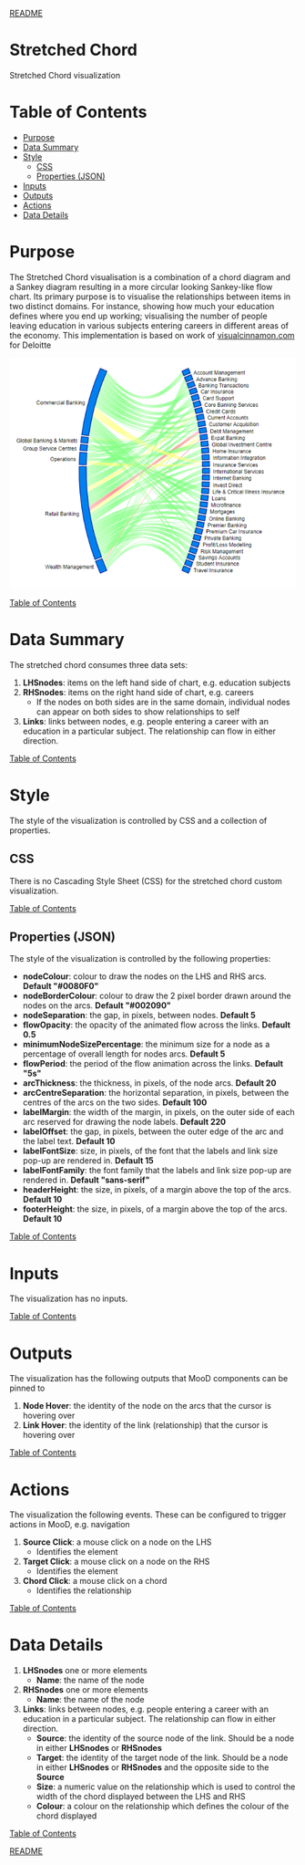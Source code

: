 [README](../../README.md)

# Stretched Chord

Stretched Chord visualization

# Table of Contents

*   [Purpose](#purpose)
*   [Data Summary](#data-summary)
*   [Style](#style)
    * [CSS](#css)
    * [Properties (JSON)](#properties-json)
*   [Inputs](#inputs)
*   [Outputs](#outputs)
*   [Actions](#actions)
*   [Data Details](#data-details)

# Purpose
The Stretched Chord visualisation is a combination of a chord diagram and a Sankey diagram resulting in a more circular looking Sankey-like flow chart. Its primary purpose is to visualise the relationships between items in two distinct domains. For instance, showing how much your education defines where you end up working; visualising the number of people leaving education in various subjects entering careers in different areas of the economy. This implementation is based on work of [visualcinnamon.com](https://www.visualcinnamon.com/2015/08/stretched-chord) for Deloitte

[![Stretched Chord](images/stretched-chord.png "Stretched Chord")](https://www.visualcinnamon.com/2015/08/stretched-chord)

[Table of Contents](#table-of-contents)

# Data Summary

The stretched chord consumes three data sets:
1.	__LHSnodes__: items on the left hand side of chart, e.g. education subjects
1.	__RHSnodes__: items on the right hand side of chart, e.g. careers
    * If the nodes on both sides are in the same domain, individual nodes can appear on both sides to show relationships to self
1.	__Links__: links between nodes, e.g. people entering a career with an education in a particular subject. The relationship can flow in either direction.

[Table of Contents](#table-of-contents)

# Style

The style of the visualization is controlled by CSS and a collection of properties.

## CSS

There is no Cascading Style Sheet (CSS) for the stretched chord custom visualization.

[Table of Contents](#table-of-contents)

## Properties (JSON)

The style of the visualization is controlled by the following properties:
* __nodeColour__: colour to draw the nodes on the LHS and RHS arcs. __Default "#0080F0"__
* __nodeBorderColour__: colour to draw the 2 pixel border drawn around the nodes on the arcs. __Default "#002090"__
* __nodeSeparation__: the gap, in pixels, between nodes. __Default 5__
* __flowOpacity__: the opacity of the animated flow across the links. __Default 0.5__
* __minimumNodeSizePercentage__: the minimum size for a node as a percentage of overall length for nodes arcs. __Default 5__
* __flowPeriod__: the period of the flow animation across the links. __Default "5s"__
* __arcThickness__: the thickness, in pixels, of the node arcs. __Default 20__
* __arcCentreSeparation__: the horizontal separation, in pixels, between the centres of the arcs on the two sides. __Default 100__
* __labelMargin__: the width of the margin, in pixels, on the outer side of each arc reserved for drawing the node labels. __Default 220__
* __labelOffset__: the gap, in pixels, between the outer edge of the arc and the label text. __Default 10__
* __labelFontSize__: size, in pixels, of the font that the labels and link size pop-up are rendered in. __Default 15__
* __labelFontFamily__: the font family that the labels and link size pop-up are rendered in. __Default "sans-serif"__
* __headerHeight__: the size, in pixels, of a margin above the top of the arcs. __Default 10__
* __footerHeight__: the size, in pixels, of a margin above the top of the arcs. __Default 10__

[Table of Contents](#table-of-contents)


# Inputs

The visualization has no inputs.

[Table of Contents](#table-of-contents)

# Outputs

The visualization has the following outputs that MooD components can be pinned to
1.	__Node Hover__: the identity of the node on the arcs that the cursor is hovering over
2.	__Link Hover__: the identity of the link (relationship) that the cursor is hovering over

[Table of Contents](#table-of-contents)

# Actions

The visualization  the following events. These can be configured to trigger actions in MooD, e.g. navigation
1.	__Source Click__: a mouse click on a node on the LHS
    * Identifies the element
2.	__Target Click__: a mouse click on a node on the RHS
    * Identifies the element
3.	__Chord Click__: a mouse click on a chord
    * Identifies the relationship 

[Table of Contents](#table-of-contents)

# Data Details

1.	__LHSnodes__ one or more elements
    * __Name__: the name of the node
1.	__RHSnodes__ one or more elements
    * __Name__: the name of the node
1.	__Links__: links between nodes, e.g. people entering a career with an education in a particular subject. The relationship can flow in either direction.
    * __Source__: the identity of the source node of the link. Should be a node in either __LHSnodes__ or __RHSnodes__
    * __Target__: the identity of the target node of the link. Should be a node in either __LHSnodes__ or __RHSnodes__ and the opposite side to the __Source__
    * __Size__:	a numeric value on the relationship which is used to control the width of the chord displayed between the LHS and RHS
    * __Colour__:  a colour on the relationship which defines the colour of the chord displayed

[Table of Contents](#table-of-contents)

[README](../../README.md)
